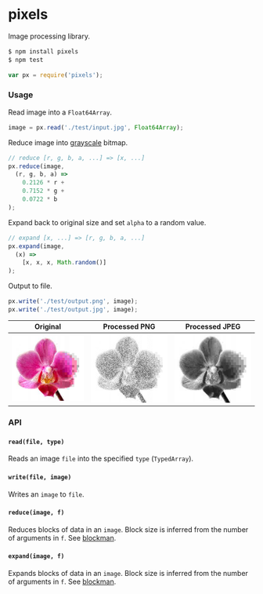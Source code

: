 # pixels

Image processing library.

```bash
$ npm install pixels
$ npm test
```

```javascript
var px = require('pixels');
```

### Usage

Read image into a `Float64Array`.

```javascript
image = px.read('./test/input.jpg', Float64Array);
```

Reduce image into [grayscale](https://en.wikipedia.org/wiki/Grayscale) bitmap.

```javascript
// reduce [r, g, b, a, ...] => [x, ...]
px.reduce(image,
  (r, g, b, a) =>
    0.2126 * r +
    0.7152 * g +
    0.0722 * b
);
```

Expand back to original size and set `alpha` to a random value.

```javascript
// expand [x, ...] => [r, g, b, a, ...]
px.expand(image,
  (x) =>
    [x, x, x, Math.random()]
);
```

Output to file.

```javascript
px.write('./test/output.png', image);
px.write('./test/output.jpg', image);
```

| Original | Processed PNG | Processed JPEG |
| --- | --- | --- |
| ![original](test/input.jpg) | ![png](test/output.png) | ![jpeg](test/output.jpg) |

### API

#### `read(file, type)`

Reads an image `file` into the specified `type` (`TypedArray`).

#### `write(file, image)`

Writes an `image` to `file`.

#### `reduce(image, f)`

Reduces blocks of data in an `image`. Block size is inferred from the number of arguments in `f`. See [blockman](https://github.com/mateogianolio/blockman).

#### `expand(image, f)`

Expands blocks of data in an `image`. Block size is inferred from the number of arguments in `f`. See [blockman](https://github.com/mateogianolio/blockman).
